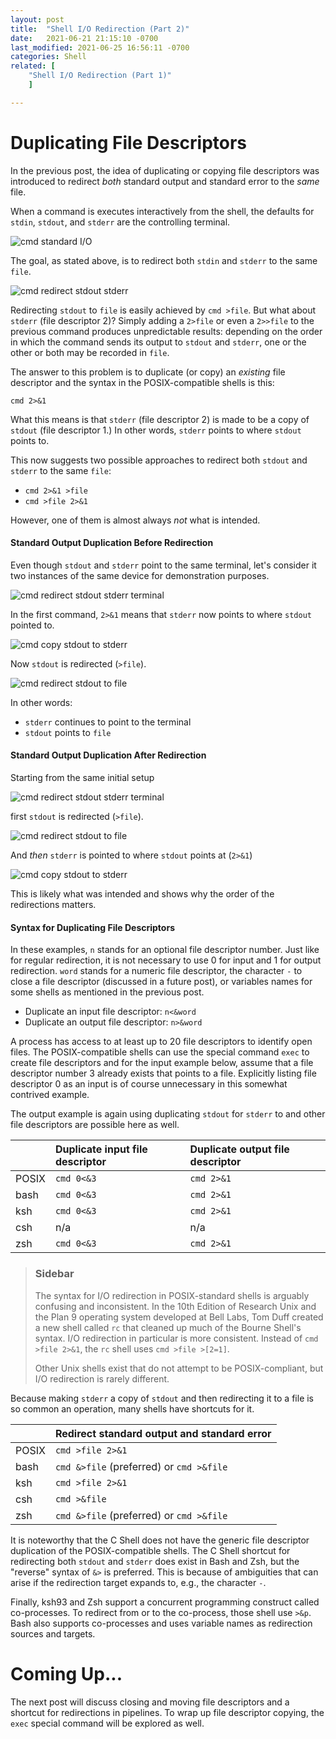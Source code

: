 ```yaml
---
layout: post
title:  "Shell I/O Redirection (Part 2)"
date:   2021-06-21 21:15:10 -0700
last_modified: 2021-06-25 16:56:11 -0700
categories: Shell
related: [
	"Shell I/O Redirection (Part 1)"
	]

---
```


# Duplicating File Descriptors

In the previous post, the idea of duplicating or copying file
descriptors was introduced to redirect _both_ standard output and
standard error to the _same_ file.

When a command is executes interactively from the shell, the defaults
for `stdin`, `stdout`, and `stderr` are the controlling terminal.

![cmd standard I/O](/images/fdcopy.dot.2.png)

The goal, as stated above, is to redirect both `stdin` and `stderr` to
the same `file`.

![cmd redirect stdout stderr](/images/fdcopy.dot.3.png)

Redirecting `stdout` to `file` is easily achieved by `cmd >file`. But
what about `stderr` (file descriptor 2)? Simply adding a `2>file` or
even a `2>>file` to the previous command produces unpredictable
results: depending on the order in which the command sends its output
to `stdout` and `stderr`, one or the other or both may be recorded in
`file`.

The answer to this problem is to duplicate (or copy) an _existing_
file descriptor and the syntax in the POSIX-compatible shells is this:

`cmd 2>&1`

What this means is that `stderr` (file descriptor 2) is made to be a
copy of `stdout` (file descriptor 1.) In other words, `stderr` points
to where `stdout` points to.

This now suggests two possible approaches to redirect both `stdout`
and `stderr` to the same `file`:

- `cmd 2>&1 >file`
- `cmd >file 2>&1`

However, one of them is almost always _not_ what is intended.

#### Standard Output Duplication Before Redirection

Even though `stdout` and `stderr` point to the same terminal, let's
consider it two instances of the same device for demonstration
purposes.

![cmd redirect stdout stderr terminal](/images/fdcopy.dot.4.png)

In the first command, `2>&1` means that `stderr` now points to where
`stdout` pointed to.

![cmd copy stdout to stderr](/images/fdcopy.dot.5.png)

Now `stdout` is redirected (`>file`).

![cmd redirect stdout to file](/images/fdcopy.dot.6.png)

In other words:

- `stderr` continues to point to the terminal
- `stdout` points to `file`

#### Standard Output Duplication After Redirection

Starting from the same initial setup

![cmd redirect stdout stderr terminal](/images/fdcopy.dot.7.png)

first `stdout` is redirected (`>file`).

![cmd redirect stdout to file](/images/fdcopy.dot.8.png)

And _then_ `stderr` is pointed to where `stdout` points at (`2>&1`)

![cmd copy stdout to stderr](/images/fdcopy.dot.9.png)

This is likely what was intended and shows why the order of the
redirections matters.

#### Syntax for Duplicating File Descriptors

In these examples, `n` stands for an optional file descriptor
number. Just like for regular redirection, it is not necessary to use
0 for input and 1 for output redirection. `word` stands for a numeric
file descriptor, the character `-` to close a file descriptor
(discussed in a future post), or variables names for some shells as
mentioned in the previous post.

- Duplicate an input file descriptor: `n<&word`
- Duplicate an output file descriptor: `n>&word`

A process has access to at least up to 20 file descriptors to identify
open files. The POSIX-compatible shells can use the special command
`exec` to create file descriptors and for the input example below,
assume that a file descriptor number 3 already exists that points to a
file. Explicitly listing file descriptor 0 as an input is of course
unnecessary in this somewhat contrived example.

The output example is again using duplicating `stdout` for `stderr` to
and other file descriptors are possible here as well.

|       | Duplicate input file descriptor | Duplicate output file descriptor |
| :-    | :-                              | :-                               |
| POSIX | `cmd 0<&3`                      | `cmd 2>&1`                       |
| bash  | `cmd 0<&3`                      | `cmd 2>&1`                       |
| ksh   | `cmd 0<&3 `                     | `cmd 2>&1`                       |
| csh   | n/a                             | n/a                              |
| zsh   | `cmd 0<&3 `                     | `cmd 2>&1`                       |

> ### Sidebar
>
> The syntax for I/O redirection in POSIX-standard shells is arguably
> confusing and inconsistent. In the 10th Edition of Research Unix and
> the Plan 9 operating system developed at Bell Labs, Tom Duff created
> a new shell called `rc` that cleaned up much of the Bourne Shell's
> syntax. I/O redirection in particular is more consistent. Instead of
> `cmd >file 2>&1`, the `rc` shell uses `cmd >file >[2=1]`.
>
> Other Unix shells exist that do not attempt to be POSIX-compliant,
> but I/O redirection is rarely different.

Because making `stderr` a copy of `stdout` and then redirecting it to
a file is so common an operation, many shells have shortcuts for it.

|       | Redirect standard output and standard error |
| :-    | :-                                          |
| POSIX | `cmd >file 2>&1`                            |
| bash  | `cmd &>file` (preferred) or `cmd >&file`    |
| ksh   | `cmd >file 2>&1`                            |
| csh   | `cmd >&file`                                |
| zsh   | `cmd &>file` (preferred) or `cmd >&file`    |

It is noteworthy that the C Shell does not have the generic file
descriptor duplication of the POSIX-compatible shells. The C Shell
shortcut for redirecting both `stdout` and `stderr` does exist in Bash
and Zsh, but the "reverse" syntax of `&>` is preferred. This is
because of ambiguities that can arise if the redirection target
expands to, e.g., the character `-`.

Finally, ksh93 and Zsh support a concurrent programming construct
called co-processes. To redirect from or to the co-process, those
shell use `>&p`. Bash also supports co-processes and uses variable
names as redirection sources and targets.

# Coming Up...

The next post will discuss closing and moving file descriptors and a
shortcut for redirections in pipelines. To wrap up file descriptor
copying, the `exec` special command will be explored as well.
